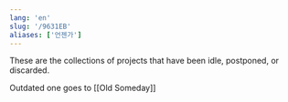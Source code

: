 ```yaml
---
lang: 'en'
slug: '/9631EB'
aliases: ['언젠가']
---
```


These are the collections of projects that have been idle, postponed, or discarded.

Outdated one goes to [[Old Someday]]
